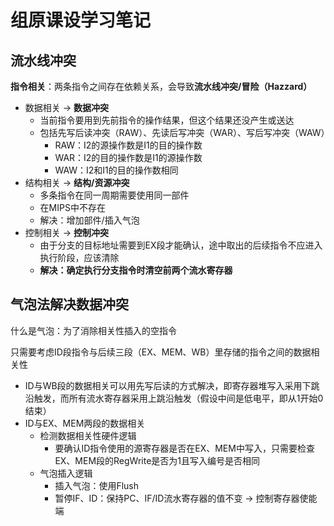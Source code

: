 # 组原课设学习笔记

## 流水线冲突

**指令相关**：两条指令之间存在依赖关系，会导致**流水线冲突/冒险（Hazzard）**

- 数据相关 -> **数据冲突**
  - 当前指令要用到先前指令的操作结果，但这个结果还没产生或送达
  - 包括先写后读冲突（RAW）、先读后写冲突（WAR）、写后写冲突（WAW）
    - RAW：I2的源操作数是I1的目的操作数
    - WAR：I2的目的操作数是I1的源操作数
    - WAW：I2和I1的目的操作数相同
- 结构相关 -> **结构/资源冲突**
  - 多条指令在同一周期需要使用同一部件
  - 在MIPS中不存在
  - 解决：增加部件/插入气泡
- 控制相关 -> **控制冲突**
  - 由于分支的目标地址需要到EX段才能确认，途中取出的后续指令不应进入执行阶段，应该清除
  - **解决：确定执行分支指令时清空前两个流水寄存器**



## 气泡法解决数据冲突

什么是气泡：为了消除相关性插入的空指令

只需要考虑ID段指令与后续三段（EX、MEM、WB）里存储的指令之间的数据相关性

- ID与WB段的数据相关可以用先写后读的方式解决，即寄存器堆写入采用下跳沿触发，而所有流水寄存器采用上跳沿触发（假设中间是低电平，即从1开始0结束）
- ID与EX、MEM两段的数据相关
  - 检测数据相关性硬件逻辑
    - 要确认ID指令使用的源寄存器是否在EX、MEM中写入，只需要检查EX、MEM段的RegWrite是否为1且写入编号是否相同
  - 气泡插入逻辑
    - 插入气泡：使用Flush
    - 暂停IF、ID：保持PC、IF/ID流水寄存器的值不变 -> 控制寄存器使能端
